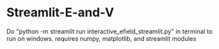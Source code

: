 # Streamlit-E-and-V
Do "python -m streamlit run interactive_efield_streamlit.py" in terminal to run on windows. requires numpy, matplotlib, and streamlit modules
